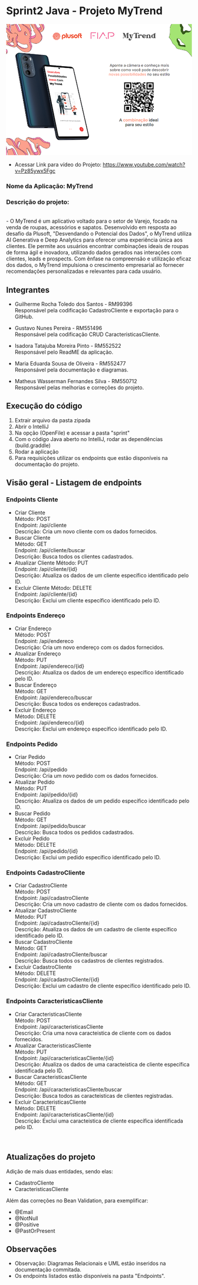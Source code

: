 # Sprint2 Java - Projeto MyTrend

![Programa](./Documentação/MyTrend.png)

- Acessar Link para vídeo do Projeto: https://www.youtube.com/watch?v=Pz85ywx5Fgc

### Nome da Aplicação: MyTrend

### Descrição do projeto: 
<br>
- O MyTrend é um aplicativo voltado para o setor de Varejo, focado na venda de roupas, acessórios e sapatos. Desenvolvido em resposta ao desafio da Plusoft, "Desvendando o Potencial dos Dados", o MyTrend utiliza AI Generativa e Deep Analytics para oferecer uma experiência única aos clientes. Ele permite aos usuários encontrar combinações ideais de roupas de forma ágil e inovadora, utilizando dados gerados nas interações com clientes, leads e prospects. Com ênfase na compreensão e utilização eficaz dos dados, o MyTrend impulsiona o crescimento empresarial ao fornecer recomendações personalizadas e relevantes para cada usuário.

 
## Integrantes
- Guilherme Rocha Toledo dos Santos - RM99396
  <br>
 Responsável pela codificação CadastroCliente e exportação para o GitHub.
  
- Gustavo Nunes Pereira - RM551496
  <br>
  Responsável pela codificação CRUD CaracteristicasCliente.
  
- Isadora Tatajuba Moreira Pinto - RM552522
  <br>
  Responsável pelo ReadME da aplicação.
   
- Maria Eduarda Sousa de Oliveira - RM552477
  <br>
  Responsável pela documentação e diagramas.
  
- Matheus Wasserman Fernandes Silva - RM550712
  <br>
  Responsável pelas melhorias e correções do projeto.


## Execução do código

1. Extrair arquivo da pasta zipada
2. Abrir o IntelliJ
3. Na opção (OpenFile) e acessar a pasta "sprint"
4. Com o código Java aberto no IntelliJ, rodar as dependências (build.graddle)
5. Rodar a aplicação
6. Para requisições utilizar os endpoints que estão disponíveis na documentação do projeto.


## Visão geral - Listagem de endpoints 
### Endpoints Cliente
- Criar Cliente <br>
  Método: POST  <br>
  Endpoint: /api/cliente  <br>
  Descrição: Cria um novo cliente com os dados fornecidos.  <br>
- Buscar Cliente  <br>
  Método: GET  <br>
  Endpoint: /api/cliente/buscar  <br>
  Descrição: Busca todos os clientes cadastrados.  <br>
- Atualizar Cliente
  Método: PUT  <br>
  Endpoint: /api/cliente/{id}  <br>
  Descrição: Atualiza os dados de um cliente específico identificado pelo ID.  <br>
- Excluir Cliente
  Método: DELETE  <br>
  Endpoint: /api/cliente/{id}  <br>
  Descrição: Exclui um cliente específico identificado pelo ID.  <br>

### Endpoints Endereço
- Criar Endereço  <br>
  Método: POST  <br>
  Endpoint: /api/endereco  <br>
  Descrição: Cria um novo endereço com os dados fornecidos. <br>
- Atualizar Endereço  <br>
  Método: PUT  <br>
  Endpoint: /api/endereco/{id}  <br>
  Descrição: Atualiza os dados de um endereço específico identificado pelo ID.  <br>
- Buscar Endereço  <br>
  Método: GET  <br>
  Endpoint: /api/endereco/buscar  <br>
  Descrição: Busca todos os endereços cadastrados.  <br>
- Excluir Endereço  <br>
  Método: DELETE  <br>
  Endpoint: /api/endereco/{id}  <br> 
  Descrição: Exclui um endereço específico identificado pelo ID.  <br>

### Endpoints Pedido
- Criar Pedido <br>
  Método: POST <br>
  Endpoint: /api/pedido <br>
  Descrição: Cria um novo pedido com os dados fornecidos. <br>
- Atualizar Pedido <br>
  Método: PUT <br>
  Endpoint: /api/pedido/{id} <br>
  Descrição: Atualiza os dados de um pedido específico identificado pelo ID. <br>
- Buscar Pedido <br>
  Método: GET <br>
  Endpoint: /api/pedido/buscar <br>
  Descrição: Busca todos os pedidos cadastrados. <br>
- Excluir Pedido <br>
  Método: DELETE <br>
  Endpoint: /api/pedido/{id} <br>
  Descrição: Exclui um pedido específico identificado pelo ID. <br>

### Endpoints CadastroCliente
- Criar CadastroCliente <br>
  Método: POST <br>
  Endpoint: /api/cadastroCliente <br>
  Descrição: Cria um novo cadastro de cliente com os dados fornecidos. <br>
- Atualizar CadastroCliente <br>
  Método: PUT <br>
  Endpoint: /api/cadastroCliente/{id} <br>
  Descrição: Atualiza os dados de um cadastro de cliente específico identificado pelo ID. <br>
- Buscar CadastroCliente <br>
  Método: GET <br>
  Endpoint: /api/cadastroCliente/buscar <br>
  Descrição: Busca todos os cadastros de clientes registrados. <br>
- Excluir CadastroCliente <br>
  Método: DELETE <br>
  Endpoint: /api/cadastroCliente/{id} <br>
  Descrição: Exclui um cadastro de cliente específico identificado pelo ID. <br>

### Endpoints CaracteristicasCliente
- Criar CaracteristicasCliente <br>
  Método: POST <br>
  Endpoint: /api/caracteristicasCliente <br>
  Descrição: Cria uma nova caracteistica de cliente com os dados fornecidos. <br>
- Atualizar CaracteristicasCliente <br>
  Método: PUT <br>
  Endpoint: /api/caracteristicasCliente/{id} <br>
  Descrição: Atualiza os dados de uma caracteistica de cliente específica identificada pelo ID. <br>
- Buscar CaracteristicasCliente <br>
  Método: GET <br>
  Endpoint: /api/caracteristicasCliente/buscar <br>
  Descrição: Busca todos as caracteisticas de clientes registradas. <br>
- Excluir CaracteristicasCliente <br>
  Método: DELETE <br>
  Endpoint: /api/caracteristicasCliente/{id} <br>
  Descrição: Exclui uma caracteistica de cliente específica identificada pelo ID. <br>

<br>

## Atualizações do projeto <br>
Adição de mais duas entidades, sendo elas: <br>
- CadastroCliente <br>
- CaracteristicasCliente <br>

Além das correções no Bean Validation, para exemplificar: <br>
- @Email <br>
- @NotNull <br>
- @Positive <br>
- @PastOrPresent <br>

## Observações <br>
- Observação: Diagramas Relacionais e UML estão inseridos na documentação commitada. <br>
- Os endpoints listados estão disponíveis na pasta "Endpoints". <br>
